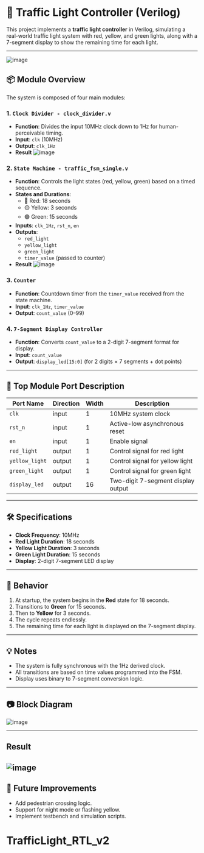 # 🚦 Traffic Light Controller (Verilog)

This project implements a **traffic light controller** in Verilog, simulating a real-world traffic light system with red, yellow, and green lights, along with a 7-segment display to show the remaining time for each light.

---

![image](https://github.com/user-attachments/assets/22b67d8a-2496-452f-97d7-29e328cdaad8)


## 📦 Module Overview

The system is composed of four main modules:

### 1. `Clock Divider - clock_divider.v`
- **Function**: Divides the input 10MHz clock down to 1Hz for human-perceivable timing.
- **Input**: `clk` (10MHz)
- **Output**: `clk_1Hz`
- **Result**
![image](https://github.com/user-attachments/assets/9c697f09-e145-496e-a534-905a16bb2daa)
### 2. `State Machine - traffic_fsm_single.v`
- **Function**: Controls the light states (red, yellow, green) based on a timed sequence.
- **States and Durations**:
  - 🔴 Red: 18 seconds
  - 🟡 Yellow: 3 seconds
  - 🟢 Green: 15 seconds
- **Inputs**: `clk_1Hz`, `rst_n`, `en`
- **Outputs**:
  - `red_light`
  - `yellow_light`
  - `green_light`
  - `timer_value` (passed to counter)
- **Result**
![image](https://github.com/user-attachments/assets/bcb517ee-683f-4660-96a1-426c0e1d0046)
### 3. `Counter`
- **Function**: Countdown timer from the `timer_value` received from the state machine.
- **Input**: `clk_1Hz`, `timer_value`
- **Output**: `count_value` (0–99)

### 4. `7-Segment Display Controller`
- **Function**: Converts `count_value` to a 2-digit 7-segment format for display.
- **Input**: `count_value`
- **Output**: `display_led[15:0]` (for 2 digits × 7 segments + dot points)

---

## 📐 Top Module Port Description

| Port Name     | Direction | Width | Description                           |
|---------------|-----------|--------|---------------------------------------|
| `clk`         | input     | 1      | 10MHz system clock                    |
| `rst_n`       | input     | 1      | Active-low asynchronous reset         |
| `en`          | input     | 1      | Enable signal                         |
| `red_light`   | output    | 1      | Control signal for red light          |
| `yellow_light`| output    | 1      | Control signal for yellow light       |
| `green_light` | output    | 1      | Control signal for green light        |
| `display_led` | output    | 16     | Two-digit 7-segment display output    |

---

## 🛠️ Specifications

- **Clock Frequency**: 10MHz
- **Red Light Duration**: 18 seconds  
- **Yellow Light Duration**: 3 seconds  
- **Green Light Duration**: 15 seconds  
- **Display**: 2-digit 7-segment LED display

---

## 🧠 Behavior

1. At startup, the system begins in the **Red** state for 18 seconds.
2. Transitions to **Green** for 15 seconds.
3. Then to **Yellow** for 3 seconds.
4. The cycle repeats endlessly.
5. The remaining time for each light is displayed on the 7-segment display.

---

## 💡 Notes

- The system is fully synchronous with the 1Hz derived clock.
- All transitions are based on time values programmed into the FSM.
- Display uses binary to 7-segment conversion logic.

---

## 📷 Block Diagram

![image](https://github.com/user-attachments/assets/973ac5c3-eb01-422d-bff7-e7d481a996d0)

---
## Result
![image](https://github.com/user-attachments/assets/972bf280-07d9-4822-b910-156725dde564)
---
## 🔁 Future Improvements
- Add pedestrian crossing logic.
- Support for night mode or flashing yellow.
- Implement testbench and simulation scripts.

# TrafficLight_RTL_v2
